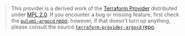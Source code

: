> This provider is a derived work of the [Terraform Provider](https://github.com/oboukili/terraform-provider-argocd)
> distributed under [MPL 2.0](https://www.mozilla.org/en-US/MPL/2.0/). If you encounter a bug or missing feature,
> first check the [`pulumi-argocd` repo](https://github.com/minds/argocd-pulumi/issues); however, if that doesn't turn up anything,
> please consult the source [`terraform-provider-argocd` repo](https://github.com/oboukili/terraform-provider-argocd/issues).